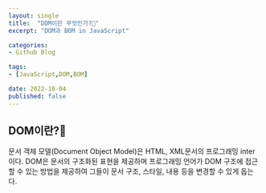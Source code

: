 ```yaml
---
layout: single
title:  "DOM이란 무엇인가?🧐"
excerpt: "DOM과 BOM in JavaScript"

categories:
- Github Blog

tags:
- [JavaScript,DOM,BOM]

date: 2022-10-04
published: false
---
```


## DOM이란?🐠

문서 객체 모델(Document Object Model)은 HTML, XML문서의 프로그래밍 inter 이다. DOM은 문서의 구조화된 표현을 제공하며 프로그래밍 언어가 DOM 구조에 접근할 수 있는 방법을 제공하여 그들이 문서 구조, 스타일, 내용 등을 변경할 수 있게 돕는다.
